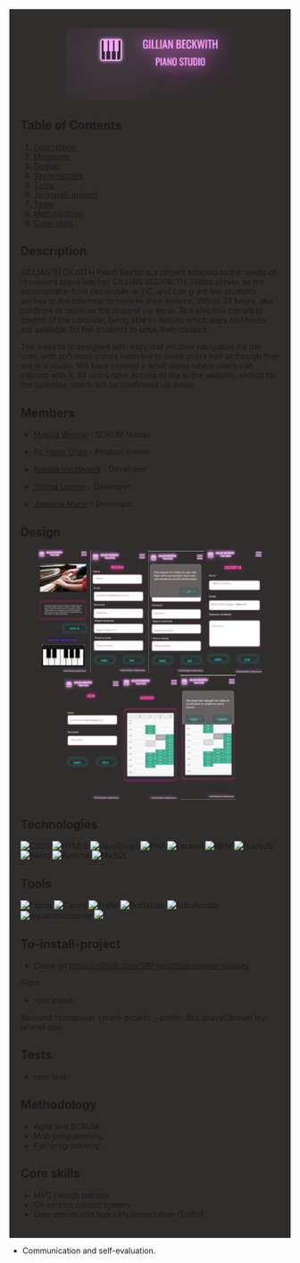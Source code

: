 <div style="background-color:#302D2D; padding: 20px;">


<p align="center"><img src="https://github.com/GBPianoStudio/piano-classes/blob/dev/frontend-pianoclasses/src/assets/images/Captura%20de%20pantalla%20(154).png" width="300px"></p>
<p align="center">


## Table of Contents
1. [Description](#description)
2. [Members](#members) 
3. [Design](#design)
4. [Technologies](#technologies)
5. [Tools](#tools)
6. [To-install-project](#to-install-project)
7. [Tests](#tests)
8. [Methodology](#methodology)
9. [Core-skills](#core-skills)

 
## Description  

<p>GILLIAN BECKWITH Piano Studio is a project adapted to the needs of renowned piano teacher GILLIAN BECKWITH. Gillian serves as the administrator from her mobile or PC, and can grant her students access to the calendar to reserve their lessons. Within 24 hours, she confirms or declines the request via email. She also has complete control of the calendar, being able to decide which days and hours are available for her students to book their classes.

The website is designed with easy and intuitive navigation for the user, with soft neon colors intended to make users feel as though they are in a studio. We have created a small piano where users can interact with it. All users have access to the entire website, except for the calendar, which will be confirmed via email.</p>

 ## Members  
  
- [Magda Wernik](https://github.com/magswer) - SCRUM Master

- [Po Heng Chan](https://github.com/pohengchan) - Product Owner

- [Natalia Vorobyeva](https://github.com/NataliaVorobyeva) - Developer

- [Silvina Lucero](https://github.com/SILLUCERO) - Developer

- [Jasmina Marín](https://github.com/JasMarin) - Developer
	
## Design

<p align="center">

<img src="https://github.com/GBPianoStudio/piano-classes/blob/dev/frontend-pianoclasses/src/assets/images/Home.png" width="90px">
<img src="https://github.com/GBPianoStudio/piano-classes/blob/dev/frontend-pianoclasses/src/assets/images/Register.png" width="100px">
<img src="https://github.com/GBPianoStudio/piano-classes/blob/dev/frontend-pianoclasses/src/assets/images/Register1.png" width="100px">
<img src="https://github.com/GBPianoStudio/piano-classes/blob/dev/frontend-pianoclasses/src/assets/images/Contact%20me.png" width="100px">
<img src="https://github.com/GBPianoStudio/piano-classes/blob/dev/frontend-pianoclasses/src/assets/images/Login%20.png" width="100px">
<img src="https://github.com/GBPianoStudio/piano-classes/blob/dev/frontend-pianoclasses/src/assets/images/Calendar.png" width="100px">
<img src="https://github.com/GBPianoStudio/piano-classes/blob/dev/frontend-pianoclasses/src/assets/images/Calendar1.png" width="100px">
</p>




## Technologies

![CSS3](https://img.shields.io/badge/css3-%231572B6.svg?style=for-the-badge&logo=css3&logoColor=white) ![HTML5](https://img.shields.io/badge/html5-%23E34F26.svg?style=for-the-badge&logo=html5&logoColor=white)  ![JavaScript](https://img.shields.io/badge/javascript-%23323330.svg?style=for-the-badge&logo=javascript&logoColor=%23F7DF1E) ![PHP](https://img.shields.io/badge/php-%23777BB4.svg?style=for-the-badge&logo=php&logoColor=white) ![Laravel](https://img.shields.io/badge/laravel-%23FF2D20.svg?style=for-the-badge&logo=laravel&logoColor=white)   ![NPM](https://img.shields.io/badge/NPM-%23000000.svg?style=for-the-badge&logo=npm&logoColor=white) ![NodeJS](https://img.shields.io/badge/node.js-6DA55F?style=for-the-badge&logo=node.js&logoColor=white) ![React](https://img.shields.io/badge/react-%2320232a.svg?style=for-the-badge&logo=react&logoColor=%2361DAFB) ![Apache](https://img.shields.io/badge/apache-%23D42029.svg?style=for-the-badge&logo=apache&logoColor=white) ![MySQL](https://img.shields.io/badge/mysql-%2300f.svg?style=for-the-badge&logo=mysql&logoColor=white) 	

	
 ## Tools

![Figma](https://img.shields.io/badge/figma-%23F24E1E.svg?style=for-the-badge&logo=figma&logoColor=white) ![Canva](https://img.shields.io/badge/Canva-%2300C4CC.svg?style=for-the-badge&logo=Canva&logoColor=white)  ![Trello](https://img.shields.io/badge/Trello-%23026AA7.svg?style=for-the-badge&logo=Trello&logoColor=white)  ![Bootstrap](https://img.shields.io/badge/bootstrap-%23563D7C.svg?style=for-the-badge&logo=bootstrap&logoColor=white)
![fullcalendar](https://img.shields.io/badge/fullcalendar-%23FF2D20.svg?style=for-the-badge&logo=laravel&logoColor=white) ![visualstudiocode](https://img.shields.io/badge/VSC-%231572B6.svg?style=for-the-badge&logo=css3&logoColor=white) <a href=""><img src= "https://img.shields.io/badge/Github-%2300C4CC.svg?style=for-the-badge&logo=Canva&logoColor=white"></a> 




## To-install-project

* Clone git https://github.com/GBPianoStudio/piano-classes

Front
* npm install

Backend
*composer create-project --prefer-dist laravel/laravel my-laravel-app


## Tests 

* npm test

## Methodology

* Agile and SCRUM.
* Mob programming.
* Pair programming.

## Core skills
* MVC Design pattern.
* Git version control system.
* User stories and tasks implementation (Trello).
	
</div>

* Communication and self-evaluation.







